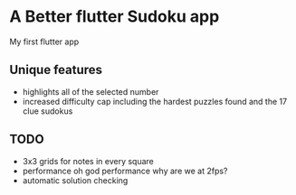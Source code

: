 # A Better flutter Sudoku app

My first flutter app 

## Unique features
* highlights all of the selected number
* increased difficulty cap including the hardest puzzles found and the 17 clue sudokus

## TODO
* 3x3 grids for notes in every square
* performance oh god performance why are we at 2fps?
* automatic solution checking
